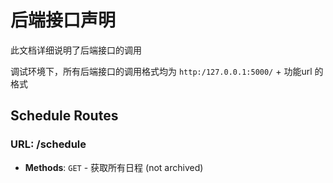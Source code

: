 # 后端接口声明

此文档详细说明了后端接口的调用

调试环境下，所有后端接口的调用格式均为 `http:/127.0.0.1:5000/` + 功能url 的格式

## Schedule Routes

### URL: /schedule

+ **Methods**: `GET` - 获取所有日程 (not archived)

